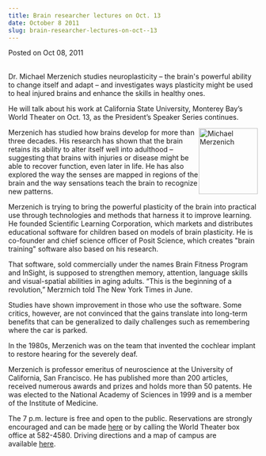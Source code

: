 ```yaml
---
title: Brain researcher lectures on Oct. 13
date: October 8 2011
slug: brain-researcher-lectures-on-oct--13
---
```





<span class="date">Posted on Oct 08, 2011    </span>
<p><br>
Dr. Michael Merzenich studies neuroplasticity &#x2013; the brain&apos;s
powerful ability to change itself and adapt &#x2013; and investigates ways
plasticity might be used to heal injured brains and enhance the
skills in healthy ones.</br></p>
<p>He will talk about his work at California State University,
Monterey Bay&#x2019;s World Theater on Oct. 13, as the President&#x2019;s Speaker
Series continues.</p>
<p><img alt="Michael Merzenich" src="http://news.csumb.edu/sites/default/files/65/attachments/news/images/merzenich_0.jpg" style="float:right; width:119px; height:133px">Merzenich has
studied how brains develop for more than three decades. His
research has shown that the brain retains its ability to alter
itself well into adulthood &#x2013; suggesting that brains with injuries
or disease might be able to recover function, even later in life.
He has also explored the way the senses are mapped in regions of
the brain and the way sensations teach the brain to recognize new
patterns.</img></p>
<p>Merzenich is trying to bring the powerful plasticity of the
brain into practical use through technologies and methods that
harness it to improve learning. He founded Scientific Learning
Corporation, which markets and distributes educational software for
children based on models of brain plasticity. He is co-founder and
chief science officer of Posit Science, which creates &quot;brain
training&quot; software also based on his research.</p>
<p>That software, sold commercially under the names Brain Fitness
Program and InSight, is supposed to strengthen memory, attention,
language skills and visual-spatial abilities in aging adults. &#x201C;This
is the beginning of a revolution,&#x201D; Merzrnich told The New York
Times in June.</p>
<p>Studies have shown improvement in those who use the software.
Some critics, however, are not convinced that the gains translate
into long-term benefits that can be generalized to daily challenges
such as remembering where the car is parked.</p>
<p>In the 1980s, Merzenich was on the team that invented the
cochlear implant to restore hearing for the severely deaf.</p>
<p>Merzenich is professor emeritus of neuroscience at the
University of California, San Francisco. He has published more than
200 articles, received numerous awards and prizes and holds more
than 50 patents. He was elected to the National Academy of Sciences
in 1999 and is a member of the Institute of Medicine.</p>
<p>The 7 p.m. lecture is free and open to the public. Reservations
are strongly encouraged and can be made <a href="http://rsvp.csumb.edu/index.php?eid=69" rel="nofollow">here</a> or
by calling the World Theater box office at 582-4580.&#xA0;Driving
directions and a map of campus are available&#xA0;<a href="http://csumb.edu/map" rel="nofollow">here</a>.</p>






